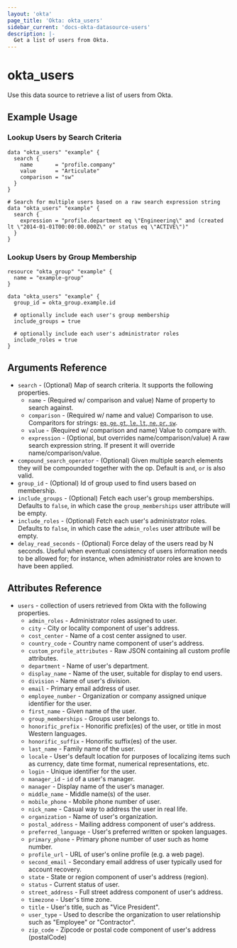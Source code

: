 ```yaml
---
layout: 'okta'
page_title: 'Okta: okta_users'
sidebar_current: 'docs-okta-datasource-users'
description: |-
  Get a list of users from Okta.
---
```


# okta_users

Use this data source to retrieve a list of users from Okta.

## Example Usage


### Lookup Users by Search Criteria

```hcl
data "okta_users" "example" {
  search {
    name       = "profile.company"
    value      = "Articulate"
    comparison = "sw"
  }
}

# Search for multiple users based on a raw search expression string
data "okta_users" "example" {
  search {
    expression = "profile.department eq \"Engineering\" and (created lt \"2014-01-01T00:00:00.000Z\" or status eq \"ACTIVE\")"
  }
}
```

### Lookup Users by Group Membership
```hcl
resource "okta_group" "example" {
  name = "example-group"
}

data "okta_users" "example" {
  group_id = okta_group.example.id

  # optionally include each user's group membership
  include_groups = true

  # optionally include each user's administrator roles
  include_roles = true
}
```

## Arguments Reference

- `search` - (Optional) Map of search criteria. It supports the following properties.
  - `name` - (Required w/ comparison and value) Name of property to search against.
  - `comparison` - (Required w/ name and value) Comparison to use. Comparitors for strings: [`eq`, `ge`, `gt`, `le`, `lt`, `ne`, `pr`, `sw`](https://developer.okta.com/docs/reference/core-okta-api/#operators).
  - `value` - (Required w/ comparison and name) Value to compare with.
  - `expression` - (Optional, but overrides name/comparison/value) A raw search expression string. If present it will override name/comparison/value.
- `compound_search_operator` - (Optional) Given multiple search elements they will be compounded together with the op. Default is `and`, `or` is also valid.
- `group_id` - (Optional) Id of group used to find users based on membership.
- `include_groups` - (Optional) Fetch each user's group memberships. Defaults to `false`, in which case the `group_memberships` user attribute will be empty.
- `include_roles` - (Optional) Fetch each user's administrator roles. Defaults to `false`, in which case the `admin_roles` user attribute will be empty.
- `delay_read_seconds` - (Optional) Force delay of the users read by N seconds. Useful when eventual consistency of users information needs to be allowed for; for instance, when administrator roles are known to have been applied.

## Attributes Reference

- `users` - collection of users retrieved from Okta with the following properties.
  - `admin_roles` - Administrator roles assigned to user.
  - `city` - City or locality component of user's address.
  - `cost_center` - Name of a cost center assigned to user.
  - `country_code` - Country name component of user's address.
  - `custom_profile_attributes` - Raw JSON containing all custom profile attributes.
  - `department` - Name of user's department.
  - `display_name` - Name of the user, suitable for display to end users.
  - `division` - Name of user's division.
  - `email` - Primary email address of user.
  - `employee_number` - Organization or company assigned unique identifier for the user.
  - `first_name` - Given name of the user.
  - `group_memberships` - Groups user belongs to.
  - `honorific_prefix` - Honorific prefix(es) of the user, or title in most Western languages.
  - `honorific_suffix` - Honorific suffix(es) of the user.
  - `last_name` - Family name of the user.
  - `locale` - User's default location for purposes of localizing items such as currency, date time format, numerical representations, etc.
  - `login` - Unique identifier for the user.
  - `manager_id` - `id` of a user's manager.
  - `manager` - Display name of the user's manager.
  - `middle_name` - Middle name(s) of the user.
  - `mobile_phone` - Mobile phone number of user.
  - `nick_name` - Casual way to address the user in real life.
  - `organization` - Name of user's organization.
  - `postal_address` - Mailing address component of user's address.
  - `preferred_language` - User's preferred written or spoken languages.
  - `primary_phone` - Primary phone number of user such as home number.
  - `profile_url` - URL of user's online profile (e.g. a web page).
  - `second_email` - Secondary email address of user typically used for account recovery.
  - `state` - State or region component of user's address (region).
  - `status` - Current status of user.
  - `street_address` - Full street address component of user's address.
  - `timezone` - User's time zone.
  - `title` - User's title, such as "Vice President".
  - `user_type` - Used to describe the organization to user relationship such as "Employee" or "Contractor".
  - `zip_code` - Zipcode or postal code component of user's address (postalCode)